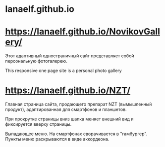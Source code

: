 # lanaelf.github.io

# https://lanaelf.github.io/NovikovGallery/ 

Этот адаптивный одностраничный сайт представляет собой персональную фотогалерею.

This responsive one page site is a personal photo gallery



# https://lanaelf.github.io/NZT/

Главная страница сайта, продающего препарат NZT (вымышленный продукт), адаптированная для смартфонов и планшетов.

При прокрутке страницы вниз шапка меняет внешний вид и фиксируется вверху страницы. 

Выпадающее меню. На смартфонах сворачивается в "гамбургер". Пункты меню раскрываются в виде аккордеона.
